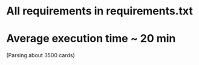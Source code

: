 # All requirements in requirements.txt
# Average execution time ~ 20 min
(Parsing about 3500 cards)
